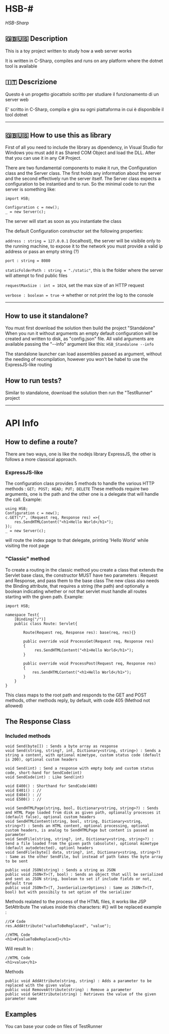 # HSB-#
*HSB-Sharp*
## 🇬🇧🇺🇸 Description

This is a toy project written to study how a web server works

It is written in C-Sharp, compiles and runs on any platform where the dotnet tool is available

## 🇮🇹 Descrizione

Questo è un progetto giocattolo scritto per studiare il funzionamento di un server web

E' scritto in C-Sharp, compila e gira su ogni piattaforma in cui è disponibile il tool dotnet

-----

## 🇬🇧🇺🇸 How to use this as library


First of all you need to include the library as dipendency, in Visual Studio for Windows you must add it as Shared COM Object and load the DLL.
After that you can use it in any C# Project.

There are two fundamental components to make it run, the Configuration class and the Server class.
The first holds any information about the server and the second effectively run the server itself. The Server class expects a configuration to be instantied and to run.
So the minimal code to run the server is something like:

```
import HSB;

Configuration c = new();
_ = new Server(c);
```

The server will start as soon as you instantiate the class

The default Configuration constructor set the following properties:

`address : string = 127.0.0.1` (localhost), the server will be visibile only to the running machine, to expose it to the network you must provide a valid ip address or pass an empty string (?)

`port : string = 8080`

`staticFolderPath : string = "./static"`, this is the folder where the server will attempt to find public files

`requestMaxSize : int = 1024`, set the max size of an HTTP request

`verbose : boolean = true` -> whether or not print the log to the console

-------

## How to use it standalone?

You must first download the solution then build the project "Standalone"
When you run it without arguments an empty default configuration will be created and written to disk, as "config.json" file.
All valid arguments are available passing the "--info" argument like this:
`HSB_Standalone --info`

The standalone launcher can load assemblies passed as argument, without the needing of recompilation, however you won't be habel to use the ExpressJS-like routing

## How to run tests?

Similar to standalone, download the solution then run the "TestRunner" project

----
# API Info


## How to define a route?

There are two ways, one is like the nodejs library ExpressJS, the other is follows a more classical approach.

### ExpressJS-like

The configuration class provides 5 methods to handle the various HTTP methods :  `GET; POST; HEAD; PUT; DELETE`
These methods require two arguments, one is the path and the other one is a delegate that will handle the call.
Example:

```
using HSB;
Configuration c = new();
c.GET("/", (Request req, Response res) =>{
    res.SendHTMLContent("<h1>Hello World</h1>");
});
_ = new Server(c);
```

will route the index page to that delegate, printing 'Hello World' while visiting the root page


### "Classic" method

To create a routing in the classic method you create a class that extends the Servlet base class, the constructor MUST have two parameters : Request and Response, and pass them to the base class
The new class also needs the Binding attribute, that requires a string (the path) and optionally a boolean indicating whether or not that servlet must handle all routes starting with the given path.
Example: 

```
import HSB;

namespace Test{
    [Binding("/")]
    public class Route: Servlet{
        
        Route(Request req, Response res): base(req, res){}
        
        public override void ProcessGet(Request req, Response res)
        {
             res.SendHTMLContent("<h1>Hello World</h1>");
        }
    
        public override void ProcessPost(Request req, Response res)
        {
            res.SendHTMLContent("<h1>Hello World</h1>");
        }
    }
}
```

This class maps to the root path and responds to the GET and POST methods,
other methods reply, by default, with code 405 (Method not allowed)


## The Response Class

### Included methods
```
void Send(byte[]) : Sends a byte array as response
void Send(string, string?, int, Dictionary<string, string>) : Sends a string a content, with optional mimetype, custom status code (default is 200), optional custom headers

void Send(int) : Send a response with empty body and custom status code, short-hand for SendCode(int)
void SendCode(int) : Like Send(int)

void E400() : Shorthand for SendCode(400)
void E401() : //
void E404() : //
void E500() : //

void SendHTMLPage(string, bool, Dictionary<string, string>?) : Sends and HTML Page loaded from disk as given path, optionally processes it (default false), optional custom headers
void SendHTMLContent(string, bool, string, Dictionary<string, string>?) : Sends an HTML content, optional processing, optional custom headers, is analog to SendHTMLPage but content is passed as parameter
void SendFile(string, string?, int, Dictionary<string, string>?) : Send a file loaded from the given path (absolute), optional mimetype (default autodetected), optionl headers
void SendFile(byte[] data, string?, int, Dictionary<string, string>?) : Same as the other SendFile, but instead of path takes the byte array to be sent

public void JSON(string) : Sends a string as JSON
public void JSON<T>(T, bool) : Sends an object that will be serialized and sent as JSON string, boolean to set if include fields or not, default true
public void JSON<T>(T, JsonSerializerOptions) : Same as JSON<T>(T, bool) but with possibily to set option of the serializer
```
Methods realated to the process of the HTML files, it works like JSP SetAttribute 
The values inside this characters:  #{} will be replaced
example : 
```
//C# Code
res.AddAttribute("valueToBeReplaced", "value");
```

```
//HTML Code
<h1>#{valueToBeReplaced}</h1>
```
Will result In :

```
//HTML Code
<h1>value</h1>
```
Methods
```
public void AddAttribute(string, string) : Adds a parameter to be replaced with the given value
public void RemoveAttribute(string) : Remove a parameter
public void GetAttribute(string) : Retrieves the value of the given parameter name
```

## Examples
You can base your code on files of TestRunner

